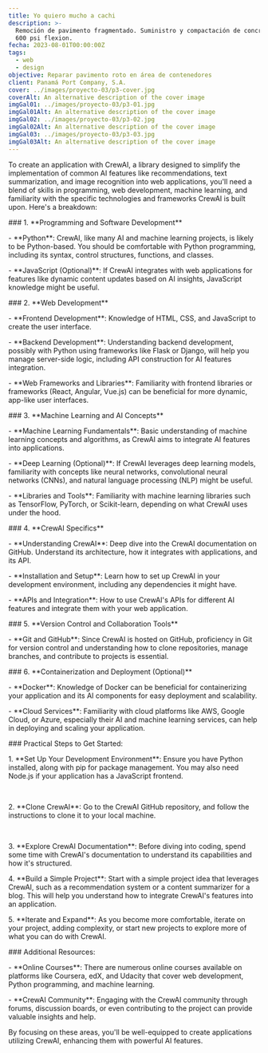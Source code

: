 ```yaml
---
title: Yo quiero mucho a cachi
description: >-
  Remoción de pavimento fragmentado. Suministro y compactación de concreto de
  600 psi flexion.
fecha: 2023-08-01T00:00:00Z
tags:
  - web
  - design
objective: Reparar pavimento roto en área de contenedores
client: Panamá Port Company, S.A.
cover: ../images/proyecto-03/p3-cover.jpg
coverAlt: An alternative description of the cover image
imgGal01: ../images/proyecto-03/p3-01.jpg
imgGal01Alt: An alternative description of the cover image
imgGal02: ../images/proyecto-03/p3-02.jpg
imgGal02Alt: An alternative description of the cover image
imgGal03: ../images/proyecto-03/p3-03.jpg
imgGal03Alt: An alternative description of the cover image
---
```

To create an application with CrewAI, a library designed to simplify the implementation of common AI features like recommendations, text summarization, and image recognition into web applications, you'll need a blend of skills in programming, web development, machine learning, and familiarity with the specific technologies and frameworks CrewAI is built upon. Here's a breakdown:

\### 1. \*\*Programming and Software Development\*\*

\- \*\*Python\*\*: CrewAI, like many AI and machine learning projects, is likely to be Python-based. You should be comfortable with Python programming, including its syntax, control structures, functions, and classes.

\- \*\*JavaScript (Optional)\*\*: If CrewAI integrates with web applications for features like dynamic content updates based on AI insights, JavaScript knowledge might be useful.

\### 2. \*\*Web Development\*\*

\- \*\*Frontend Development\*\*: Knowledge of HTML, CSS, and JavaScript to create the user interface.

\- \*\*Backend Development\*\*: Understanding backend development, possibly with Python using frameworks like Flask or Django, will help you manage server-side logic, including API construction for AI features integration.

\- \*\*Web Frameworks and Libraries\*\*: Familiarity with frontend libraries or frameworks (React, Angular, Vue.js) can be beneficial for more dynamic, app-like user interfaces.

\### 3. \*\*Machine Learning and AI Concepts\*\*

\- \*\*Machine Learning Fundamentals\*\*: Basic understanding of machine learning concepts and algorithms, as CrewAI aims to integrate AI features into applications.

\- \*\*Deep Learning (Optional)\*\*: If CrewAI leverages deep learning models, familiarity with concepts like neural networks, convolutional neural networks (CNNs), and natural language processing (NLP) might be useful.

\- \*\*Libraries and Tools\*\*: Familiarity with machine learning libraries such as TensorFlow, PyTorch, or Scikit-learn, depending on what CrewAI uses under the hood.

\### 4. \*\*CrewAI Specifics\*\*

\- \*\*Understanding CrewAI\*\*: Deep dive into the CrewAI documentation on GitHub. Understand its architecture, how it integrates with applications, and its API.

\- \*\*Installation and Setup\*\*: Learn how to set up CrewAI in your development environment, including any dependencies it might have.

\- \*\*APIs and Integration\*\*: How to use CrewAI's APIs for different AI features and integrate them with your web application.

\### 5. \*\*Version Control and Collaboration Tools\*\*

\- \*\*Git and GitHub\*\*: Since CrewAI is hosted on GitHub, proficiency in Git for version control and understanding how to clone repositories, manage branches, and contribute to projects is essential.

\### 6. \*\*Containerization and Deployment (Optional)\*\*

\- \*\*Docker\*\*: Knowledge of Docker can be beneficial for containerizing your application and its AI components for easy deployment and scalability.

\- \*\*Cloud Services\*\*: Familiarity with cloud platforms like AWS, Google Cloud, or Azure, especially their AI and machine learning services, can help in deploying and scaling your application.

\### Practical Steps to Get Started:

1\. \*\*Set Up Your Development Environment\*\*: Ensure you have Python installed, along with pip for package management. You may also need Node.js if your application has a JavaScript frontend.

&nbsp;

2\. \*\*Clone CrewAI\*\*: Go to the CrewAI GitHub repository, and follow the instructions to clone it to your local machine.

&nbsp;

3\. \*\*Explore CrewAI Documentation\*\*: Before diving into coding, spend some time with CrewAI's documentation to understand its capabilities and how it's structured.

4\. \*\*Build a Simple Project\*\*: Start with a simple project idea that leverages CrewAI, such as a recommendation system or a content summarizer for a blog. This will help you understand how to integrate CrewAI's features into an application.

5\. \*\*Iterate and Expand\*\*: As you become more comfortable, iterate on your project, adding complexity, or start new projects to explore more of what you can do with CrewAI.

\### Additional Resources:

\- \*\*Online Courses\*\*: There are numerous online courses available on platforms like Coursera, edX, and Udacity that cover web development, Python programming, and machine learning.

\- \*\*CrewAI Community\*\*: Engaging with the CrewAI community through forums, discussion boards, or even contributing to the project can provide valuable insights and help.

By focusing on these areas, you'll be well-equipped to create applications utilizing CrewAI, enhancing them with powerful AI features.